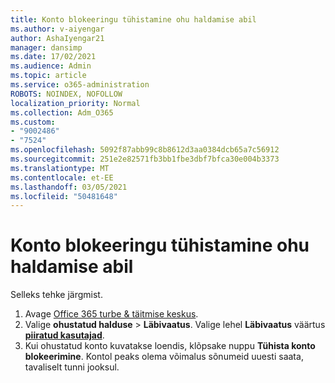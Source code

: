 ```yaml
---
title: Konto blokeeringu tühistamine ohu haldamise abil
ms.author: v-aiyengar
author: AshaIyengar21
manager: dansimp
ms.date: 17/02/2021
ms.audience: Admin
ms.topic: article
ms.service: o365-administration
ROBOTS: NOINDEX, NOFOLLOW
localization_priority: Normal
ms.collection: Adm_O365
ms.custom:
- "9002486"
- "7524"
ms.openlocfilehash: 5092f87abb99c8b8612d3aa0384dcb65a7c56912
ms.sourcegitcommit: 251e2e82571fb3bb1fbe3dbf7bfca30e004b3373
ms.translationtype: MT
ms.contentlocale: et-EE
ms.lasthandoff: 03/05/2021
ms.locfileid: "50481648"
---
```

# <a name="unblock-an-account-by-using-threat-management"></a>Konto blokeeringu tühistamine ohu haldamise abil

Selleks tehke järgmist. 

1. Avage [Office 365 turbe & täitmise keskus](https://go.microsoft.com/fwlink/p/?linkid=2077143).
1. Valige **ohustatud halduse**  >  **Läbivaatus**. Valige lehel **Läbivaatus** väärtus **[piiratud kasutajad](https://go.microsoft.com/fwlink/?linkid=2103514)**.
1. Kui ohustatud konto kuvatakse loendis, klõpsake nuppu **Tühista konto blokeerimine**. Kontol peaks olema võimalus sõnumeid uuesti saata, tavaliselt tunni jooksul.